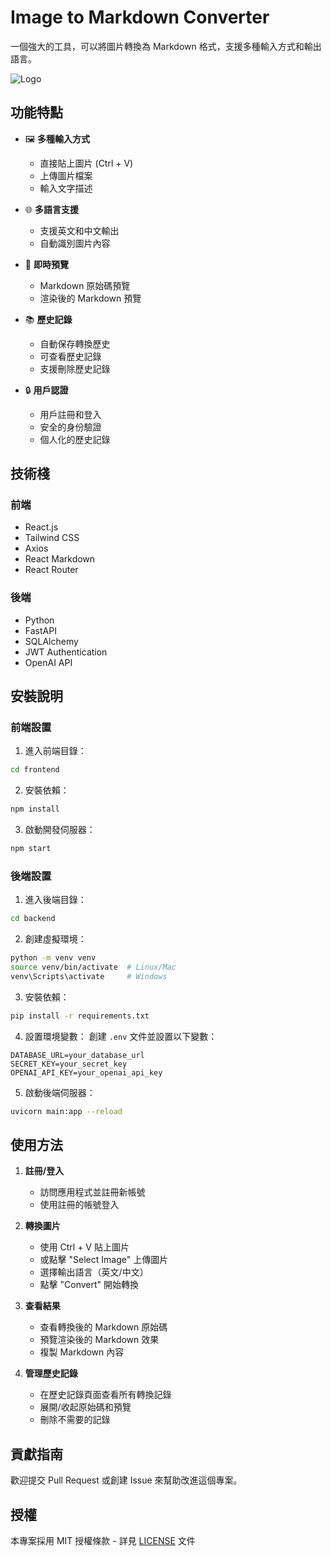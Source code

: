 # Image to Markdown Converter

一個強大的工具，可以將圖片轉換為 Markdown 格式，支援多種輸入方式和輸出語言。

![Logo](frontend/public/favicon.ico)

## 功能特點

- 🖼️ **多種輸入方式**
  - 直接貼上圖片 (Ctrl + V)
  - 上傳圖片檔案
  - 輸入文字描述

- 🌐 **多語言支援**
  - 支援英文和中文輸出
  - 自動識別圖片內容

- 📝 **即時預覽**
  - Markdown 原始碼預覽
  - 渲染後的 Markdown 預覽

- 📚 **歷史記錄**
  - 自動保存轉換歷史
  - 可查看歷史記錄
  - 支援刪除歷史記錄

- 🔒 **用戶認證**
  - 用戶註冊和登入
  - 安全的身份驗證
  - 個人化的歷史記錄

## 技術棧

### 前端
- React.js
- Tailwind CSS
- Axios
- React Markdown
- React Router

### 後端
- Python
- FastAPI
- SQLAlchemy
- JWT Authentication
- OpenAI API

## 安裝說明

### 前端設置

1. 進入前端目錄：
```bash
cd frontend
```

2. 安裝依賴：
```bash
npm install
```

3. 啟動開發伺服器：
```bash
npm start
```

### 後端設置

1. 進入後端目錄：
```bash
cd backend
```

2. 創建虛擬環境：
```bash
python -m venv venv
source venv/bin/activate  # Linux/Mac
venv\Scripts\activate     # Windows
```

3. 安裝依賴：
```bash
pip install -r requirements.txt
```

4. 設置環境變數：
創建 `.env` 文件並設置以下變數：
```
DATABASE_URL=your_database_url
SECRET_KEY=your_secret_key
OPENAI_API_KEY=your_openai_api_key
```

5. 啟動後端伺服器：
```bash
uvicorn main:app --reload
```

## 使用方法

1. **註冊/登入**
   - 訪問應用程式並註冊新帳號
   - 使用註冊的帳號登入

2. **轉換圖片**
   - 使用 Ctrl + V 貼上圖片
   - 或點擊 "Select Image" 上傳圖片
   - 選擇輸出語言（英文/中文）
   - 點擊 "Convert" 開始轉換

3. **查看結果**
   - 查看轉換後的 Markdown 原始碼
   - 預覽渲染後的 Markdown 效果
   - 複製 Markdown 內容

4. **管理歷史記錄**
   - 在歷史記錄頁面查看所有轉換記錄
   - 展開/收起原始碼和預覽
   - 刪除不需要的記錄

## 貢獻指南

歡迎提交 Pull Request 或創建 Issue 來幫助改進這個專案。

## 授權

本專案採用 MIT 授權條款 - 詳見 [LICENSE](LICENSE) 文件
